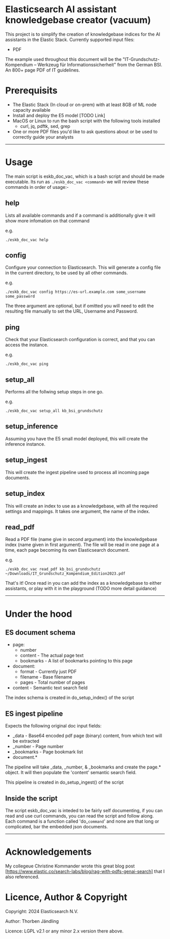 Elasticsearch AI assistant knowledgebase creator (vacuum)
=========================================================

This project is to simplify the creation of knowledgebase indices for the AI assistants
in the Elastic Stack. Currently supported input files:

 - PDF

The example used throughout this document will be the "IT-Grundschutz-Kompendium – Werkzeug für Informationssicherheit" from the German BSI. An 800+ page PDF of IT guidelines.

Prerequisits
============

 - The Elastic Stack (In cloud or on-prem) with at least 8GB of ML node capacity available
 - Install and deploy the E5 model [TODO Link]
 - MacOS or Linux to run the bash script with the following tools installed
   - curl, jq, pdftk, sed, grep
 - One or more PDF files you'd like to ask questions about or be used to correctly guide your analysts

----

Usage
=====

The main script is eskb_doc_vac, which is a bash script and should be made executable.
Its run as `./eskb_doc_vac <command>` we will review these commands in order of usage:-

help
----

Lists all available commands and if a command is additionally give it will show more infomation on that command

e.g.

```
./eskb_doc_vac help
```

config
------

Configure your connection to Elasticsearch. This will generate a config file in the current directory, to be used by all other commands.

e.g.
```
./eskb_doc_vac config https://es-url.example.com some_username some_password
```

The three argument are optional, but if omitted you will need to edit the resulting file
manually to set the URL, Username and Password.

ping
----

Check that your Elasticsearch configuration is correct, and that you can access the instance.

e.g.
```
./eskb_doc_vac ping
```

setup_all
---------

Performs all the follwing setup steps in one go.

e.g.
```
./eskb_doc_vac setup_all kb_bsi_grundschutz
```

setup_inference
---------------

Assuming you have the E5 small model deployed, this will create the inference instance.

setup_ingest
------------

This will create the ingest pipeline used to process all incoming page documents.

setup_index
-----------

This will create an index to use as a knowledgebase, with all the required settings and mappings. It takes one argument, the name of the index.

read_pdf
--------

Read a PDF file (name give in second argument) into the knowledgebase index
(name given in first argument). The file will be read in one page at a time, each page becoming its own Elasticsearch document.

e.g.
```
./eskb_doc_vac read_pdf kb_bsi_grundschutz ~/Downloads/IT_Grundschutz_Kompendium_Edition2023.pdf
```

That's it! Once read in you can add the index as a knowledgebase to either assistants, or play with it in the playground (TODO more detail guidance)

---

Under the hood
==============

ES document schema
------------------

 - page:
   - number
   - content - The actual page text
   - bookmarks - A list of bookmarks pointing to this page
 - document:
   - format - Currently just PDF
   - filename - Base filename
   - pages - Total number of pages
 - content - Semantic text search field

The index schema is created in do_setup_index() of the script

ES ingest pipeline
------------------

Expects the following original doc input fields:
 - _data - Base64 encoded pdf page (binary) content, from which text will be extracted
 - _number - Page number
 - _bookmarks - Page bookmark list
 - document.*

The pipeline will take _data, _number, & _bookmarks and create the page.* object.
It will then populate the 'content' semantic search field.

This pipeline is created in do_setup_ingest() of the script


Inside the script
-----------------

The script eskb_doc_vac is inteded to be fairly self documenting, if you can read and use
curl commands, you can read the script and follow along. Each command is a function called
'do_`command`' and none are that long or complicated, bar the embedded json documents.

----

Acknowledgements
================

My collegeue Christine Kommander wrote this great blog post [https://www.elastic.co/search-labs/blog/rag-with-pdfs-genai-search] that I also referenced.


Licence, Author & Copyright
===========================

Copyright: 2024 Elasticsearch N.V.

Author: Thorben Jändling

Licence: LGPL v2.1 or any minor 2.x version there above.
